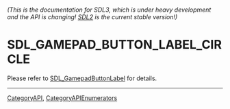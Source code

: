 ###### (This is the documentation for SDL3, which is under heavy development and the API is changing! [SDL2](https://wiki.libsdl.org/SDL2/) is the current stable version!)
# SDL_GAMEPAD_BUTTON_LABEL_CIRCLE

Please refer to [SDL_GamepadButtonLabel](SDL_GamepadButtonLabel) for details.

----
[CategoryAPI](CategoryAPI), [CategoryAPIEnumerators](CategoryAPIEnumerators)

